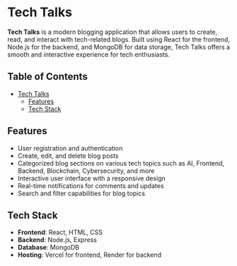 # Tech Talks



**Tech Talks** is a modern blogging application that allows users to create, read, and interact with tech-related blogs. Built using React for the frontend, Node.js for the backend, and MongoDB for data storage, Tech Talks offers a smooth and interactive experience for tech enthusiasts.

## Table of Contents
- [Tech Talks](#tech-talks)
  - [Features](#features)
  - [Tech Stack](#tech-stack)


## Features
- User registration and authentication
- Create, edit, and delete blog posts
- Categorized blog sections on various tech topics such as AI, Frontend, Backend, Blockchain, Cybersecurity, and more
- Interactive user interface with a responsive design
- Real-time notifications for comments and updates
- Search and filter capabilities for blog topics

## Tech Stack
- **Frontend**: React, HTML, CSS
- **Backend**: Node.js, Express
- **Database**: MongoDB
- **Hosting**: Vercel for frontend, Render for backend


